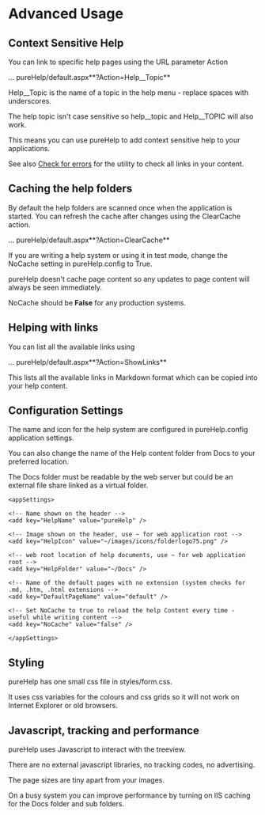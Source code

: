 # Advanced Usage

## Context Sensitive Help

You can link to specific help pages using the URL parameter Action

... pureHelp/default.aspx**?Action=Help__Topic**

Help__Topic is the name of a topic in the help menu - replace spaces with underscores.

The help topic isn't case sensitive so help__topic and Help__TOPIC will also work.

This means you can use pureHelp to add context sensitive help to your applications.

See also [Check for errors](javascript:linkTo("Checking_for_errors")) for the utility to check all links in your content.

## Caching the help folders

By default the help folders are scanned once when the application is started.  You can refresh the cache after changes using the ClearCache action.

... pureHelp/default.aspx**?Action=ClearCache**

If you are writing a help system or using it in test mode, change the NoCache setting in pureHelp.config to True.

pureHelp doesn't cache page content so any updates to page content will always be seen immediately.

NoCache should be **False** for any production systems.

## Helping with links

You can list all the available links using

... pureHelp/default.aspx**?Action=ShowLinks**

This lists all the available links in Markdown format which can be copied into your help content.

## Configuration Settings

The name and icon for the help system are configured in pureHelp.config application settings.

You can also change the name of the Help content folder from Docs to your preferred location.  

The Docs folder must be readable by the web server but could be an external file share linked as a virtual folder.

	<appSettings>

	<!-- Name shown on the header -->
	<add key="HelpName" value="pureHelp" />

	<!-- Image shown on the header, use ~ for web application root -->
	<add key="HelpIcon" value="~/images/icons/folderlogo75.png" />

	<!-- web root location of help documents, use ~ for web application root -->
	<add key="HelpFolder" value="~/Docs" />

	<!-- Name of the default pages with no extension (system checks for .md, .htm, .html extensions -->
	<add key="DefaultPageName" value="default" />

	<!-- Set NoCache to true to reload the help Content every time - useful while writing content -->
	<add key="NoCache" value="false" />
  
	</appSettings>

## Styling

pureHelp has one small css file in styles/form.css.

It uses css variables for the colours and css grids so it will not work on Internet Explorer or old browsers.

##  Javascript, tracking and performance

pureHelp uses Javascript to interact with the treeview.  

There are no external javascript libraries, no tracking codes, no advertising.

The page sizes are tiny apart from your images.

On a busy system you can improve performance by turning on IIS caching for the Docs folder and sub folders.

